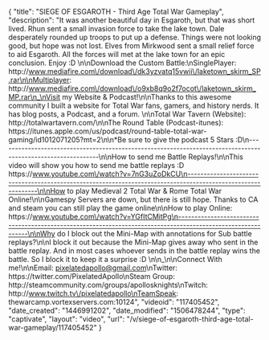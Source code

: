 {
    "title": "SIEGE OF ESGAROTH - Third Age Total War Gameplay",
    "description": "It was another beautiful day in Esgaroth, but that was short lived.  Rhun sent a small invasion force to take the lake town.  Dale desperately rounded up troops to put up a defense.  Things were not looking good, but hope was not lost.  Elves from Mirkwood sent a small relief force to aid Esgaroth.  All the forces will met at the lake town for an epic conclusion.  Enjoy :D  \n\nDownload the Custom Battle:\nSinglePlayer: http:\/\/www.mediafire.com\/download\/dk3yzvatq15vwii\/laketown_skirm_SP.rar\n\nMultiplayer: http:\/\/www.mediafire.com\/download\/o9xb8q9o2f7ocot\/laketown_skirm_MP.rar\n_\nVisit my Website & Podcast!\n\nThanks to this awesome community I built a website for Total War fans, gamers, and history nerds.  It has blog posts, a Podcast, and a forum.  \n\nTotal War Tavern (Website): http:\/\/totalwartavern.com\/\n\nThe Round Table (Podcast-itunes): https:\/\/itunes.apple.com\/us\/podcast\/round-table-total-war-gaming\/id1012071205?mt=2\n\n*Be sure to give the podcast 5 Stars :D\n-------------------------------------------------------------------------------------------------------------\n\nHow to send me Battle Replays!\n\nThis video will show you how to send me battle replays :D https:\/\/www.youtube.com\/watch?v=7nG3uZoDkCU\n-------------------------------------------------------------------------------------------------------------\n\nHow to play Medieval 2 Total War & Rome Total War Online!\n\nGamespy Servers are down, but there is still hope.  Thanks to CA and steam you can still play the game online\n\nHow to play Online: https:\/\/www.youtube.com\/watch?v=YGfItCMitPg\n-------------------------------------------------------------------------------------------------------------\n\nWhy do I block out the Mini-Map with annotations for Sub battle replays?\n\nI block it out because the Mini-Map gives away who sent in the battle replay.  And in most cases whoever sends in the battle replay wins the battle.  So I block it to keep it a surprise :D  \n\n_\n\nConnect With me!\n\nEmail: pixelatedapollo@gmail.com\nTwitter: https:\/\/twitter.com\/PixelatedApollo\nSteam Group:  http:\/\/steamcommunity.com\/groups\/apollosknights\nTwitch: http:\/\/www.twitch.tv\/pixelatedapollo\nTeamSpeak: thewarcamp.vortexservers.com:10124",
    "videoid": "117405452",
    "date_created": "1446991202",
    "date_modified": "1506478244",
    "type": "captivate",
    "layout": "video",
    "url": "\/v\/siege-of-esgaroth-third-age-total-war-gameplay\/117405452"
}